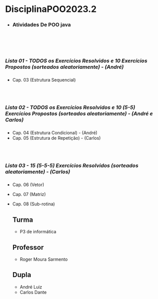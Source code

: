 # DisciplinaPOO2023.2
* <h3>Atividades De POO java<h3>
<br>
<br>

# <h3> _Lista 01 - TODOS os Exercícios Resolvidos e 10 Exercícios Propostos (sorteados aleatoriamente) - (André)_<h3>
* Cap. 03 (Estrutura Sequencial) 
<br>

# <h3>_Lista 02 - TODOS os Exercícios Resolvidos  e 10 (5-5) Exercícios Propostos (sorteados aleatoriamente) - (André e Carlos)_<h3>
* Cap. 04 (Estrutura Condicional) - (André)
* Cap. 05 (Estrutura de Repetição) - (Carlos)
<br>
  
# <h3>_Lista 03 - 15 (5-5-5) Exercícios Resolvidos (sorteados aleatoriamente) - (Carlos)_<h3>
* Cap. 06 (Vetor) 
* Cap. 07 (Matriz) 
* Cap. 08 (Sub-rotina)

  ## Turma
  - P3 de informática

  ## Professor
  - Roger Moura Sarmento

  ## Dupla
  - André Luiz
  - Carlos Dante
